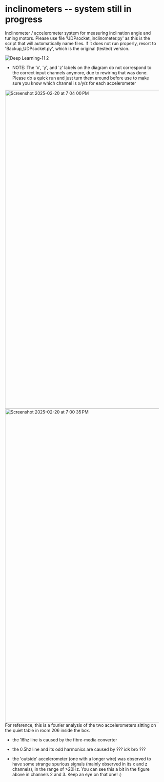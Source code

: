 # inclinometers -- system still in progress
Inclinometer / accelerometer system for measuring inclination angle and tuning motors. Please use file 'UDPsocket_inclinometer.py' as this is the script that will automatically name files. If it does not run properly, resort to 'Backup_UDPsocket.py', which is the original (tested) version.

![Deep Learning-11 2](https://github.com/user-attachments/assets/25a91a8b-a0da-4dc1-b8b6-8d3bf5477a1d)
* NOTE: The 'x', 'y', and 'z' labels on the diagram do not correspond to the correct input channels anymore, due to rewiring that was done. Please do a quick run and just turn them around before use to make sure you know which channel is x/y/z for each accelerometer

<img width="1042" alt="Screenshot 2025-02-20 at 7 04 00 PM" src="https://github.com/user-attachments/assets/750f7eca-c2e5-4107-b66d-b463f6aec26a" />
<img width="1026" alt="Screenshot 2025-02-20 at 7 00 35 PM" src="https://github.com/user-attachments/assets/2968d4f2-d47d-4d62-8944-273dad38e4e5" />
For reference, this is a fourier analysis of the two accelerometers sitting on the quiet table in room 206 inside the box. 

- the 16hz line is caused by the fibre-media converter

- the 0.5hz line and its odd harmonics are caused by ??? idk bro ???

- the 'outside' accelerometer (one with a longer wire) was observed to have some strange spurious signals (mainly observed in its x and z channels), in the range of >20Hz. You can see this a bit in the figure above in channels 2 and 3. Keep an eye on that one! :)
